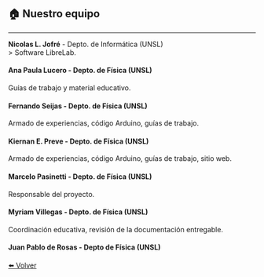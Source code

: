 ## 🏠️ Nuestro equipo

---

**Nicolas L. Jofré**    - Depto. de Informática (UNSL)<br> > Software LibreLab.


#### Ana Paula Lucero    - Depto. de Física (UNSL)

Guías de trabajo y material educativo.


#### Fernando Seijas    - Depto. de Física (UNSL)

Armado de experiencias, código Arduino, guías de trabajo.

#### Kiernan E. Preve    - Depto. de Física (UNSL)

Armado de experiencias, código Arduino, guías de trabajo, sitio web.

#### Marcelo Pasinetti    - Depto. de Física (UNSL)

Responsable del proyecto.

#### Myriam Villegas    - Depto. de Física (UNSL)

Coordinación educativa, revisión de la documentación entregable.

#### Juan Pablo de Rosas    - Depto de Física (UNSL)





[⬅️ Volver](./)

